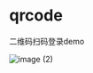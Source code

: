 # qrcode

二维码扫码登录demo

![image (2)](https://user-images.githubusercontent.com/93132738/227475506-29eefe48-96fa-4946-8f1f-9c5463f2fa7e.png)
